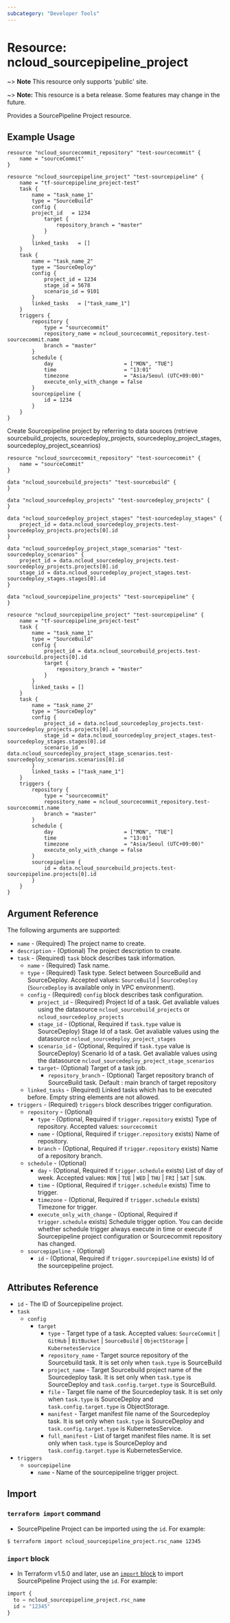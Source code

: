 ```yaml
---
subcategory: "Developer Tools"
---
```



# Resource: ncloud_sourcepipeline_project

~> **Note** This resource only supports 'public' site.

~> **Note:** This resource is a beta release. Some features may change in the future.

Provides a SourcePipeline Project resource.

## Example Usage

```hcl
resource "ncloud_sourcecommit_repository" "test-sourcecommit" {
	name = "sourceCommit"
}

resource "ncloud_sourcepipeline_project" "test-sourcepipeline" {
    name = "tf-sourcepipeline_project-test"
    task {
        name = "task_name_1"
        type = "SourceBuild"
        config {
	    project_id   = 1234
            target {
                repository_branch = "master"
            }
        }
        linked_tasks   = []
    }
    task {
        name = "task_name_2"
        type = "SourceDeploy"
        config {
            project_id = 1234
            stage_id = 5678
            scenario_id = 9101
        }
        linked_tasks   = ["task_name_1"]
    }
    triggers {
        repository {
            type = "sourcecommit"
            repository_name = ncloud_sourcecommit_repository.test-sourcecommit.name
            branch = "master"
        }
        schedule {
            day                       = ["MON", "TUE"]
            time                      = "13:01"
            timezone                  = "Asia/Seoul (UTC+09:00)"
            execute_only_with_change = false
        }
        sourcepipeline {
            id = 1234
        }
    }
}
```

Create Sourcepipeline project by referring to data sources (retrieve sourcebuild_projects, sourcedeploy_projects, sourcedeploy_project_stages, sourcedeploy_project_sceanrios)

```hcl
resource "ncloud_sourcecommit_repository" "test-sourcecommit" {
    name = "sourceCommit"
}

data "ncloud_sourcebuild_projects" "test-sourcebuild" {
}

data "ncloud_sourcedeploy_projects" "test-sourcedeploy_projects" {
}

data "ncloud_sourcedeploy_project_stages" "test-sourcedeploy_stages" {
    project_id = data.ncloud_sourcedeploy_projects.test-sourcedeploy_projects.projects[0].id
}

data "ncloud_sourcedeploy_project_stage_scenarios" "test-sourcedeploy_scenarios" {
    project_id = data.ncloud_sourcedeploy_projects.test-sourcedeploy_projects.projects[0].id
    stage_id = data.ncloud_sourcedeploy_project_stages.test-sourcedeploy_stages.stages[0].id
}

data "ncloud_sourcepipeline_projects" "test-sourcepipeline" {
}

resource "ncloud_sourcepipeline_project" "test-sourcepipeline" {
    name = "tf-sourcepipeline_project-test"
    task {
        name = "task_name_1"
        type = "SourceBuild"
        config {
            project_id = data.ncloud_sourcebuild_projects.test-sourcebuild.projects[0].id
            target {
                repository_branch = "master"
            }
        }
        linked_tasks = []
    }
    task {
        name = "task_name_2"
        type = "SourceDeploy"
        config {
            project_id = data.ncloud_sourcedeploy_projects.test-sourcedeploy_projects.projects[0].id
            stage_id = data.ncloud_sourcedeploy_project_stages.test-sourcedeploy_stages.stages[0].id
            scenario_id = data.ncloud_sourcedeploy_project_stage_scenarios.test-sourcedeploy_scenarios.scenarios[0].id
        }
        linked_tasks = ["task_name_1"]
    }
    triggers {
        repository {
            type = "sourcecommit"
            repository_name = ncloud_sourcecommit_repository.test-sourcecommit.name
            branch = "master"
        }
        schedule {
            day                       = ["MON", "TUE"]
            time                      = "13:01"
            timezone                  = "Asia/Seoul (UTC+09:00)"
            execute_only_with_change = false
        }
        sourcepipeline {
            id = data.ncloud_sourcebuild_projects.test-sourcepipeline.projects[0].id
        }
    }
}
```

## Argument Reference

The following arguments are supported:

*   `name` - (Required) The project name to create.
*   `description` - (Optional) The project description to create.
*   `task` - (Required) `task` block describes task information.
    *   `name` - (Required) Task name.
    *   `type` - (Required) Task type. Select between SourceBuild and SourceDeploy. Accepted values: `SourceBuild` | `SourceDeploy` (`SourceDeploy` is available only in VPC environment).
    *   `config` - (Required) `config` block describes task configuration.
        *   `project_id` - (Required) Project Id of a task. Get avaliable values using the datasource `ncloud_sourcebuild_projects` or `ncloud_sourcedeploy_projects`
        *   `stage_id` - (Optional, Required if `task.type` value is SourceDeploy) Stage Id of a task. Get avaliable values using the datasource `ncloud_sourcedeploy_project_stages`
        *   `scenario_id` - (Optional, Required if `task.type` value is SourceDeploy) Scenario Id of a task. Get avaliable values using the datasource `ncloud_sourcedeploy_project_stage_scenarios`
        *   `target`- (Optional) Target of a task job.
            *   `repository_branch` - (Optional) Target repository branch of SourceBuild task. Default : main branch of target repository
    *   `linked_tasks` - (Required) Linked tasks which has to be executed before. Empty string elements are not allowed.
*   `triggers` - (Required) `triggers` block describes trigger configuration.
    *   `repository` - (Optional)
        *   `type` - (Optional, Required if `trigger.repository` exists) Type of repository. Accepted values: `sourcecommit`
        *   `name` - (Optional, Required if `trigger.repository` exists) Name of repository.
        *   `branch` - (Optional, Required if `trigger.repository` exists) Name of a repository branch.
    *   `schedule` - (Optional)
        *   `day` - (Optional, Required if `trigger.schedule` exists) List of day of week. Accepted values: `MON` | `TUE` | `WED` | `THU` | `FRI` | `SAT` | `SUN`.
        *   `time` - (Optional, Required if `trigger.schedule` exists) Time to trigger.
        *   `timezone` - (Optional, Required if `trigger.schedule` exists) Timezone for trigger.
        *   `execute_only_with_change` - (Optional, Required if `trigger.schedule` exists) Schedule trigger option. You can decide whether schedule trigger always execute in time or execute if Sourcepipeline project configuration or Sourcecommit repository has changed.
    *   `sourcepipeline` - (Optional)
        *   `id` - (Optional, Required if `trigger.sourcepipeline` exists) Id of the sourcepipeline project.

## Attributes Reference

*   `id` - The ID of Sourcepipeline project.
*   `task`
    *   `config`
        *   `target`
            *   `type` - Target type of a task. Accepted values: `SourceCommit` | `GitHub` | `BitBucket` | `SourceBuild` | `ObjectStorage` | `KubernetesService`
            *   `repository_name` - Target source repository of the Sourcebuild task. It is set only when `task.type` is SourceBuild
            *   `project_name` - Target Sourcebuild project name of the Sourcedeploy task. It is set only when `task.type` is SourceDeploy and `task.config.target.type` is SourceBuild.
            *   `file` - Target file name of the Sourcedeploy task. It is set only when `task.type` is SourceDeploy and `task.config.target.type` is ObjectStorage.
            *   `manifest` - Target manifest file name of the Sourcedeploy task. It is set only when `task.type` is SourceDeploy and `task.config.target.type` is KubernetesService.
            *   `full_manifest` - List of target manifest files name. It is set only when `task.type` is SourceDeploy and `task.config.target.type` is KubernetesService.
*   `triggers`
    *   `sourcepipeline` 
        * `name` - Name of the sourcepipeline trigger project.

## Import

### `terraform import` command

* SourcePipeline Project can be imported using the `id`. For example:

```console
$ terraform import ncloud_sourcepipeline_project.rsc_name 12345
```

### `import` block

* In Terraform v1.5.0 and later, use an [`import` block](https://developer.hashicorp.com/terraform/language/import) to import SourcePipeline Project using the `id`. For example:

```terraform
import {
  to = ncloud_sourcepipeline_project.rsc_name
  id = "12345"
}
```
